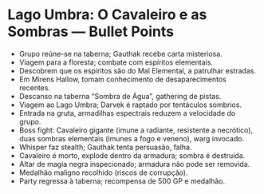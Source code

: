 # Lago Umbra: O Cavaleiro e as Sombras — Bullet Points

- Grupo reúne-se na taberna; Gauthak recebe carta misteriosa.
- Viagem para a floresta; combate com espíritos elementais.
- Descobrem que os espíritos são do Mal Elemental, a patrulhar estradas.
- Em Mirens Hallow, tomam conhecimento de desaparecimentos recentes.
- Descanso na taberna “Sombra de Água”, gathering de pistas.
- Viagem ao Lago Umbra; Darvek é raptado por tentáculos sombrios.
- Entrada na gruta, armadilhas espectrais reduzem a velocidade do grupo.
- Boss fight: Cavaleiro gigante (imune a radiante, resistente a necrótico), duas sombras elementais (imunes a fogo e veneno), warg invocado.
- Whisper faz stealth; Gauthak tenta persuasão, falha.
- Cavaleiro é morto, explode dentro da armadura; sombra é destruída.
- Altar de magia negra inspecionado; armadura não pode ser removida.
- Medalhão maligno recolhido (riscos de corrupção).
- Party regressa à taberna; recompensa de 500 GP e medalhão.
